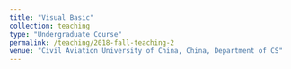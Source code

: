 ```yaml
---
title: "Visual Basic"
collection: teaching
type: "Undergraduate Course"
permalink: /teaching/2018-fall-teaching-2
venue: "Civil Aviation University of China, China, Department of CS"
---
```

